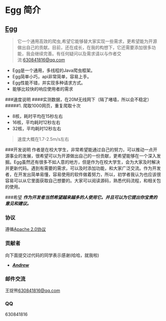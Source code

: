 Egg 简介
=====
## [Egg](https://github.com/wangduoxiong/Egg)
>它一个通用高效的爬虫,希望它能够替大家实现一些需求，更希望能为开源做出自己的贡献。目前，还在成长，在我的构想下，它还需要添加很多功能，我会继续完善。有任何疑问以及需求请以与作者交流:630841816@qq.com

- Egg是一个通用，多线程的Java爬虫框架。
- Egg简单小巧，api非常简单，容易上手。
- Egg性能不错，并实现多种请求方式。
- 能够比较快的响应使用者的需求

###速度说明
####实测数据，在20M无线网下（隔了堵墙，所以会不稳定）
#####1. 爬取1000网页，重复爬取十次
- 8核，耗时平均在15秒左右
- 16核，平均耗时12秒左右
- 32核，平均耗时12秒左右

>速度大概在1.7-2.5m/s左右

###开发说明
作者是在校大学生，非常希望能通过自己的努力，可以推动一点开源事业的发展，很希望可以为开源做出自己的一份贡献，更希望能够在一个深入发掘。Egg虽然还有很多不如人意的地方，但是作为在校大学生，会为大家及时解决并更新代码。遇到有需要的需求，可以及时添加功能，和大家广泛交流。作为开发者，在开发出简单易懂，容易使用的软件做着努力，所以，初学者我认为也应该很容易可以从它里面获取自己想要的。大家可以阅读源码，熟悉代码流程，和相关包的使用。

###希望
 ***作为开发者当然希望越来越多的人使用它。并且可以为它提出你宝贵的意见和建议。***

### 协议
遵循[Apache 2.0协议](http://opensource.org/licenses/Apache-2.0)

### 贡献者
向下面提交过代码的同学表示感谢(哈哈，就我啦)

* ***[Andrew](http://www.github.com/wangduoxiong)***

### 邮件交流
王捉熊[630841816@qq.com]()

### QQ
630841816

